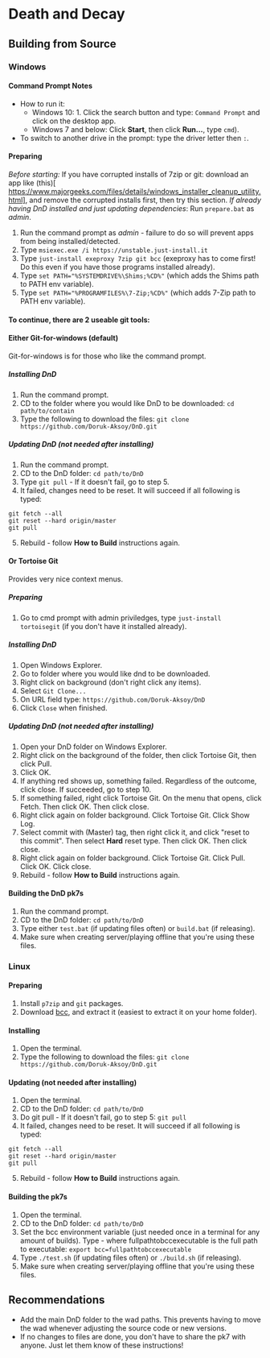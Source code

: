 # Death and Decay
## Building from Source
### Windows
#### Command Prompt Notes
* How to run it:
  * Windows 10: 1. Click the search button and type: `Command Prompt` and click on the desktop app.
  * Windows 7 and below: Click **Start**, then click **Run...**, type `cmd`).
* To switch to another drive in the prompt: type the driver letter then `:`.

#### Preparing
*Before starting:* If you have corrupted installs of 7zip or git: download an app like (this)[ https://www.majorgeeks.com/files/details/windows_installer_cleanup_utility.html], and remove the corrupted installs first, then try this section.
*If already having DnD installed and just updating dependencies*: Run `prepare.bat` as *admin*.

1. Run the command prompt as *admin* - failure to do so will prevent apps from being installed/detected.
2. Type `msiexec.exe /i https://unstable.just-install.it`
3. Type `just-install exeproxy 7zip git bcc` (exeproxy has to come first! Do this even if you have those programs installed already).
4. Type `set PATH="%SYSTEMDRIVE%\Shims;%CD%"` (which adds the Shims path to PATH env variable).
5. Type `set PATH="%PROGRAMFILES%\7-Zip;%CD%"` (which adds 7-Zip path to PATH env variable).

#### To continue, there are 2 useable git tools:
#### Either Git-for-windows (default)
Git-for-windows is for those who like the command prompt.

##### Installing DnD
1. Run the command prompt.
2. CD to the folder where you would like DnD to be downloaded: `cd path/to/contain`
3. Type the following to download the files: `git clone https://github.com/Doruk-Aksoy/DnD.git`

##### Updating DnD (not needed after installing)
1. Run the command prompt.
2. CD to the DnD folder: `cd path/to/DnD`
3. Type `git pull` - If it doesn't fail, go to step 5.
4. It failed, changes need to be reset. It will succeed if all following is typed:
```
git fetch --all
git reset --hard origin/master
git pull
```
5. Rebuild - follow **How to Build** instructions again.

#### Or Tortoise Git
Provides very nice context menus.

##### Preparing
1. Go to cmd prompt with admin priviledges, type `just-install tortoisegit` (if you don't have it installed already).

##### Installing DnD
1. Open Windows Explorer.
2. Go to folder where you would like dnd to be downloaded.
3. Right click on background (don't right click any items).
4. Select `Git Clone...`
5. On URL field type: `https://github.com/Doruk-Aksoy/DnD`
6. Click `Close` when finished.
 
##### Updating DnD (not needed after installing)
1. Open your DnD folder on Windows Explorer.
2. Right click on the background of the folder, then click Tortoise Git, then click Pull.
3. Click OK.
4. If anything red shows up, something failed. Regardless of the outcome, click close. If succeeded, go to step 10.
5. If something failed, right click Tortoise Git. On the menu that opens, click Fetch. Then click OK. Then click close.
7. Right click again on folder background. Click Tortoise Git. Click Show Log.
8. Select commit with (Master) tag, then right click it, and click "reset to this commit". Then select **Hard** reset type. Then click OK. Then click close.
9. Right click again on folder background. Click Tortoise Git. Click Pull. Click OK. Click close.
10. Rebuild - follow **How to Build** instructions again.

#### Building the DnD pk7s
1. Run the command prompt.
2. CD to the DnD folder: `cd path/to/DnD`
4. Type either `test.bat` (if updating files often) or `build.bat` (if releasing).
5. Make sure when creating server/playing offline that you're using these files.

### Linux
#### Preparing
1. Install `p7zip` and `git` packages.
2. Download [bcc](https://github.com/wormt/bcc/releases), and extract it (easiest to extract it on your home folder).

#### Installing
1. Open the terminal.
2. Type the following to download the files: `git clone https://github.com/Doruk-Aksoy/DnD.git`

#### Updating (not needed after installing)
1. Open the terminal.
2. CD to the DnD folder: `cd path/to/DnD`
3. Do git pull - If it doesn't fail, go to step 5: `git pull`
4. It failed, changes need to be reset. It will succeed if all following is typed:
```
git fetch --all
git reset --hard origin/master
git pull
```
5. Rebuild - follow **How to Build** instructions again.

#### Building the pk7s
1. Open the terminal.
2. CD to the DnD folder: `cd path/to/DnD`
3. Set the bcc environment variable (just needed once in a terminal for any amount of builds). Type - where fullpathtobccexecutable is the full path to executable: `export bcc=fullpathtobccexecutable`
4. Type `./test.sh` (if updating files often) or `./build.sh` (if releasing).
5. Make sure when creating server/playing offline that you're using these files.


## Recommendations
- Add the main DnD folder to the wad paths. This prevents having to move the wad whenever adjusting the source code or new versions.
- If no changes to files are done, you don't have to share the pk7 with anyone. Just let them know of these instructions!